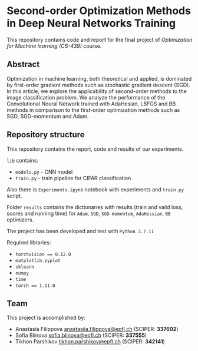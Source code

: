 # Second-order Optimization Methods in Deep Neural Networks Training
This repository contains code and report for the final project of *Optimization for Machine learning (CS-439)* course.

## Abstract
Optimization in machine learning, both theoretical and applied, is dominated by first-order gradient methods such as stochastic gradient descent (SGD). In this article, we explore the applicability of second-order methods to the image classification problem. We analyze the performance of the Convolutional Neural Network trained with AdaHesian, LBFGS and BB methods in comparison to the first-order optimization methods such as SGD, SGD-momentum and Adam.

## Repository structure
This repository contains the report, code and results of our experiments.

`lib` contains:

- `models.py` - CNN model
- `train.py` - train pipeline for CIFAR classification

Also there is `Experiments.ipynb` notebook with experiments and `train.py` script.

Folder `results` contains the dictionaries with results (train and valid loss, scores and running time) for `Adam`, `SGD`, `SGD-momentum`, `AdaHessian`, `BB` optimizers.


The project has been developed and test with `Python 3.7.11`

Required libraries:

- `torchvision == 0.12.0`
- `matplotlib.pyplot`
- `sklearn`
- `numpy`
- `time`
- `torch == 1.11.0`

## Team

This project is accomplished by:  
- Anastasia Filippova anastasiia.filippova@epfl.ch (SCIPER: **337602**)
- Sofia Blinova sofia.blinova@epfl.ch (SCIPER: **337555**)
- Tikhon Parshikov tikhon.parshikov@epfl.ch (SCIPER: **342141**)
